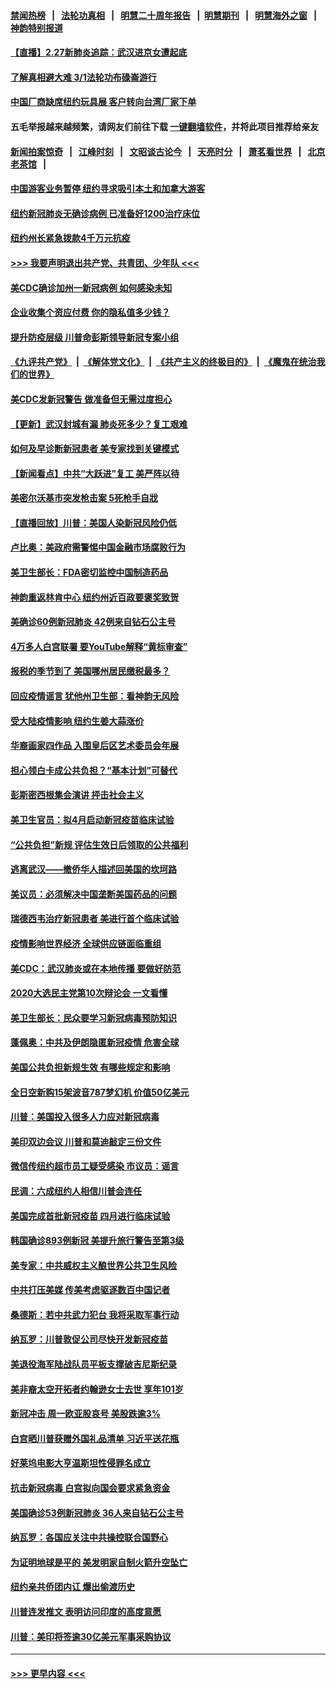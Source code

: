 #### [禁闻热榜](热点新闻.md?=0)  &nbsp;&nbsp;|&nbsp;&nbsp; [法轮功真相](https://github.com/gfw-breaker/truth/blob/master/README.md?=0) &nbsp;&nbsp;|&nbsp;&nbsp; [明慧二十周年报告](https://github.com/gfw-breaker/mh-reports/blob/master/README.md?=0) &nbsp;&nbsp;|&nbsp;&nbsp;[明慧期刊](https://github.com/gfw-breaker/mh-qikan) &nbsp;&nbsp;|&nbsp;&nbsp; [明慧海外之窗](https://github.com/gfw-breaker/mh-news/blob/master/README.md?=0) &nbsp;&nbsp;|&nbsp;&nbsp; [神韵特别报道](https://github.com/gfw-breaker/mh-news/blob/master/shenyun.md?=0)
#### [【直播】2.27新肺炎追踪：武汉进京女遭起底](../pages/nsc412/n11900415.md?t=02272231) 
#### [了解真相避大难  3/1法轮功布碌崙游行](../pages/nsc412/n11899501.md?t=02272231) 
#### [中国厂商缺席纽约玩具展  客户转向台湾厂家下单](../pages/nsc412/n11899505.md?t=02272231) 
#### 五毛举报越来越频繁，请网友们前往下载 [一键翻墙软件](https://github.com/gfw-breaker/ssr-accounts)，并将此项目推荐给亲友
#### [新闻拍案惊奇](https://github.com/gfw-breaker/banned-news/blob/master/pages/link4.md) &nbsp;&nbsp;|&nbsp;&nbsp; [江峰时刻](https://github.com/gfw-breaker/banned-news/blob/master/pages/link4.md) &nbsp;&nbsp;|&nbsp;&nbsp; [文昭谈古论今](https://github.com/gfw-breaker/banned-news/blob/master/pages/link4.md) &nbsp;&nbsp;|&nbsp;&nbsp; [天亮时分](https://github.com/gfw-breaker/banned-news/blob/master/pages/link4.md) &nbsp;&nbsp;|&nbsp;&nbsp; [萧茗看世界](https://github.com/gfw-breaker/banned-news/blob/master/pages/link4.md) &nbsp;&nbsp;|&nbsp;&nbsp; [北京老茶馆](https://github.com/gfw-breaker/banned-news/blob/master/pages/link4.md) &nbsp;&nbsp;|&nbsp;&nbsp; 
#### [中国游客业务暂停  纽约寻求吸引本土和加拿大游客](../pages/nsc412/n11899492.md?t=02272231) 
#### [纽约新冠肺炎无确诊病例  已准备好1200治疗床位](../pages/nsc412/n11899474.md?t=02272231) 
#### [纽约州长紧急拨款4千万元抗疫](../pages/nsc412/n11899477.md?t=02272231) 
#### [>>> 我要声明退出共产党、共青团、少年队 <<<](https://github.com/begood0513/goodnews/blob/master/quit/letter.md) 
#### [美CDC确诊加州一新冠病例 如何感染未知](../pages/nsc412/n11899165.md?t=02272231) 
#### [企业收集个资应付费 你的隐私值多少钱？](../pages/nsc412/n11898097.md?t=02272231) 
#### [提升防疫层级 川普命彭斯领导新冠专案小组](../pages/nsc412/n11898934.md?t=02272231) 
#### [《九评共产党》](https://github.com/begood0513/9ping.md/blob/master/README.md) &nbsp;|&nbsp; [《解体党文化》](../../../../jtdwh.md/blob/master/README.md)  &nbsp;|&nbsp; [《共产主义的终极目的》](../../../../gczydzjmd.md/blob/master/README.md) &nbsp;|&nbsp; [《魔鬼在统治我们的世界》](../../../../mgztzwmdsj.md/blob/master/README.md) 
#### [美CDC发新冠警告 做准备但无需过度担心](../pages/nsc412/n11898923.md?t=02272231) 
#### [【更新】武汉封城有漏 肺炎死多少？复工艰难](../pages/nsc412/n11890652.md?t=02272231) 
#### [如何及早诊断新冠患者 美专家找到关键模式](../pages/nsc412/n11898626.md?t=02272231) 
#### [【新闻看点】中共“大跃进”复工 美严阵以待](../pages/nsc412/n11898221.md?t=02272231) 
#### [美密尔沃基市突发枪击案 5死枪手自戕](../pages/nsc412/n11898687.md?t=02272231) 
#### [【直播回放】川普：美国人染新冠风险仍低](../pages/nsc412/n11898088.md?t=02272231) 
#### [卢比奥：美政府需警惕中国金融市场腐败行为](../pages/nsc412/n11898327.md?t=02272231) 
#### [美卫生部长：FDA密切监控中国制造药品](../pages/nsc412/n11898231.md?t=02272231) 
#### [神韵重返林肯中心 纽约州近百政要褒奖致贺](../pages/nsc412/n11893366.md?t=02272231) 
#### [美确诊60例新冠肺炎 42例来自钻石公主号](../pages/nsc412/n11898098.md?t=02272231) 
#### [4万多人白宫联署 要YouTube解释“黄标审查”](../pages/nsc412/n11897803.md?t=02272231) 
#### [报税的季节到了 美国哪州居民缴税最多？](../pages/nsc412/n11897626.md?t=02272231) 
#### [回应疫情谣言 犹他州卫生部：看神韵无风险](../pages/nsc412/n11896078.md?t=02272231) 
#### [受大陆疫情影响  纽约生姜大蒜涨价](../pages/nsc412/n11896485.md?t=02272231) 
#### [华裔画家四作品  入围皇后区艺术委员会年展](../pages/nsc412/n11896497.md?t=02272231) 
#### [担心领白卡成公共负担？“基本计划”可替代](../pages/nsc412/n11896478.md?t=02272231) 
#### [彭斯密西根集会演讲 抨击社会主义](../pages/nsc412/n11896543.md?t=02272231) 
#### [美卫生官员：拟4月启动新冠疫苗临床试验](../pages/nsc412/n11896357.md?t=02272231) 
#### [“公共负担”新规  评估生效日后领取的公共福利](../pages/nsc412/n11893847.md?t=02272231) 
#### [逃离武汉——撤侨华人描述回美国的坎坷路](../pages/nsc412/n11895897.md?t=02272231) 
#### [美议员：必须解决中国垄断美国药品的问题](../pages/nsc412/n11895991.md?t=02272231) 
#### [瑞德西韦治疗新冠患者 美进行首个临床试验](../pages/nsc412/n11895845.md?t=02272231) 
#### [疫情影响世界经济 全球供应链面临重组](../pages/nsc412/n11895634.md?t=02272231) 
#### [美CDC：武汉肺炎或在本地传播 要做好防范](../pages/nsc412/n11895597.md?t=02272231) 
#### [2020大选民主党第10次辩论会 一文看懂](../pages/nsc412/n11895486.md?t=02272231) 
#### [美卫生部长：民众要学习新冠病毒预防知识](../pages/nsc412/n11895308.md?t=02272231) 
#### [蓬佩奥：中共及伊朗隐匿新冠疫情 危害全球](../pages/nsc412/n11895492.md?t=02272231) 
#### [美国公共负担新规生效 有哪些规定和影响](../pages/nsc412/n11893866.md?t=02272231) 
#### [全日空新购15架波音787梦幻机 价值50亿美元](../pages/nsc412/n11895154.md?t=02272231) 
#### [川普：美国投入很多人力应对新冠病毒](../pages/nsc412/n11894977.md?t=02272231) 
#### [美印双边会议 川普和莫迪敲定三份文件](../pages/nsc412/n11894247.md?t=02272231) 
#### [微信传纽约超市员工疑受感染  市议员：谣言](../pages/nsc412/n11893861.md?t=02272231) 
#### [民调：六成纽约人相信川普会连任](../pages/nsc412/n11893884.md?t=02272231) 
#### [美国完成首批新冠疫苗 四月进行临床试验](../pages/nsc412/n11893526.md?t=02272231) 
#### [韩国确诊893例新冠 美提升旅行警告至第3级](../pages/nsc412/n11893662.md?t=02272231) 
#### [美专家：中共威权主义酿世界公共卫生风险](../pages/nsc412/n11893474.md?t=02272231) 
#### [中共打压美媒 传美考虑驱逐数百中国记者](../pages/nsc412/n11893178.md?t=02272231) 
#### [桑德斯：若中共武力犯台 我将采取军事行动](../pages/nsc412/n11893282.md?t=02272231) 
#### [纳瓦罗：川普敦促公司尽快开发新冠疫苗](../pages/nsc412/n11893211.md?t=02272231) 
#### [美退役海军陆战队员平板支撑破吉尼斯纪录](../pages/nsc412/n11893022.md?t=02272231) 
#### [美非裔太空开拓者约翰逊女士去世 享年101岁](../pages/nsc412/n11892917.md?t=02272231) 
#### [新冠冲击 周一欧亚股哀号 美股跌逾3%](../pages/nsc412/n11892648.md?t=02272231) 
#### [白宫晒川普获赠外国礼品清单 习近平送花瓶](../pages/nsc412/n11892985.md?t=02272231) 
#### [好莱坞电影大亨温斯坦性侵罪名成立](../pages/nsc412/n11892907.md?t=02272231) 
#### [抗击新冠病毒 白宫拟向国会要求紧急资金](../pages/nsc412/n11892943.md?t=02272231) 
#### [美国确诊53例新冠肺炎 36人来自钻石公主号](../pages/nsc412/n11892877.md?t=02272231) 
#### [纳瓦罗：各国应关注中共操控联合国野心](../pages/nsc412/n11892856.md?t=02272231) 
#### [为证明地球是平的 美发明家自制火箭升空坠亡](../pages/nsc412/n11892645.md?t=02272231) 
#### [纽约亲共侨团内讧 爆出偷渡历史](../pages/nsc412/n11891235.md?t=02272231) 
#### [川普连发推文 表明访问印度的高度意愿](../pages/nsc412/n11891927.md?t=02272231) 
#### [川普：美印将签逾30亿美元军事采购协议](../pages/nsc412/n11892494.md?t=02272231) 

----
#### [ >>> 更早内容 <<< ](../indexes/nsc412-earlier.md)
